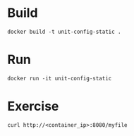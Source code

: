 # Build

```
docker build -t unit-config-static .
```

# Run

```
docker run -it unit-config-static
```

# Exercise

```
curl http://<container_ip>:8080/myfile
```
